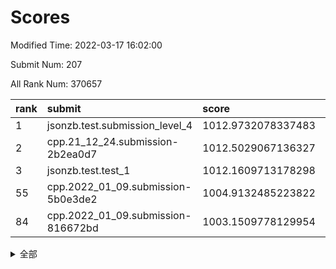 # Scores

Modified Time: 2022-03-17 16:02:00

Submit Num: 207

All Rank Num: 370657

| rank |               submit               |       score        |       sigma        | pk_num |
| :--- | :--------------------------------- | :----------------- | :----------------- | :----- |
| 1    | jsonzb.test.submission_level_4     | 1012.9732078337483 | 0.8096430892019368 | 7162   |
| 2    | cpp.21_12_24.submission-2b2ea0d7   | 1012.5029067136327 | 0.8094253329462031 | 7165   |
| 3    | jsonzb.test.test_1                 | 1012.1609713178298 | 0.8136562103876579 | 7165   |
| 55   | cpp.2022_01_09.submission-5b0e3de2 | 1004.9132485223822 | 0.7338158599578551 | 7166   |
| 84   | cpp.2022_01_09.submission-816672bd | 1003.1509778129954 | 0.7180152495923159 | 7161   |


<details>
<summary>全部</summary>

| rank |                 submit                 |       score        |       sigma        | pk_num |
| :--- | :------------------------------------- | :----------------- | :----------------- | :----- |
| 1    | jsonzb.test.submission_level_4         | 1012.9732078337483 | 0.8096430892019368 | 7162   |
| 2    | cpp.21_12_24.submission-2b2ea0d7       | 1012.5029067136327 | 0.8094253329462031 | 7165   |
| 3    | jsonzb.test.test_1                     | 1012.1609713178298 | 0.8136562103876579 | 7165   |
| 4    | gobigger.level_3.submission_level_3_6  | 1011.6885904493869 | 0.7818686789006046 | 7160   |
| 5    | gobigger.level_3.submission_level_3_27 | 1011.6466966969256 | 0.7873216277888762 | 7159   |
| 6    | gobigger.level_3.submission_level_3_3  | 1011.483085468378  | 0.7911594698693252 | 7159   |
| 7    | gobigger.level_3.submission_level_3_28 | 1011.4820144399874 | 0.7607687561187698 | 7164   |
| 8    | gobigger.level_3.submission_level_3_0  | 1011.2404261243406 | 0.7867295101231605 | 7162   |
| 9    | gobigger.level_3.submission_level_3_47 | 1011.2333734581297 | 0.769870989005356  | 7162   |
| 10   | gobigger.level_3.submission_level_3_36 | 1011.144747707348  | 0.7671442221559651 | 7163   |
| 11   | gobigger.level_3.submission_level_3_2  | 1011.1361036525783 | 0.765664371655292  | 7165   |
| 12   | gobigger.level_3.submission_level_3_11 | 1011.1321267240411 | 0.7657466339514667 | 7162   |
| 13   | gobigger.level_3.submission_level_3_38 | 1011.1267060267224 | 0.7491146313651466 | 7162   |
| 14   | gobigger.level_3.submission_level_3_9  | 1011.0693091943697 | 0.7946413936677215 | 7163   |
| 15   | gobigger.level_3.submission_level_3_5  | 1010.9083247691228 | 0.7580813291239374 | 7162   |
| 16   | gobigger.level_3.submission_level_3_34 | 1010.7661133871919 | 0.7655828348742824 | 7164   |
| 17   | gobigger.level_3.submission_level_3_31 | 1010.7329589002106 | 0.7635411223040732 | 7163   |
| 18   | gobigger.level_3.submission_level_3_49 | 1010.7279456456105 | 0.7448347288488066 | 7167   |
| 19   | gobigger.level_3.submission_level_3_20 | 1010.7242518333954 | 0.7496970122411929 | 7163   |
| 20   | gobigger.level_3.submission_level_3_37 | 1010.5439775906201 | 0.7636121324254911 | 7162   |
| 21   | gobigger.level_3.submission_level_3_26 | 1010.5053021752882 | 0.7684492985517201 | 7164   |
| 22   | gobigger.level_3.submission_level_3_33 | 1010.4958540288663 | 0.764341091174996  | 7163   |
| 23   | gobigger.level_3.submission_level_3_24 | 1010.4705692287991 | 0.7487657531779393 | 7162   |
| 24   | gobigger.level_3.submission_level_3_23 | 1010.4666545904445 | 0.7486103502496492 | 7163   |
| 25   | gobigger.level_3.submission_level_3_13 | 1010.3682178285609 | 0.7446571895670334 | 7167   |
| 26   | gobigger.level_3.submission_level_3_7  | 1010.2179371381975 | 0.7723108064092788 | 7162   |
| 27   | gobigger.level_3.submission_level_3_43 | 1010.2172532166884 | 0.7900607463337501 | 7160   |
| 28   | gobigger.level_3.submission_level_3_22 | 1010.1675430604408 | 0.7676479625939895 | 7162   |
| 29   | gobigger.level_3.submission_level_3_42 | 1010.1532557175289 | 0.7414146768584035 | 7160   |
| 30   | gobigger.level_3.submission_level_3_29 | 1010.0780799055568 | 0.7465156079833798 | 7159   |
| 31   | gobigger.level_3.submission_level_3_8  | 1010.0604625668058 | 0.7515758024638477 | 7158   |
| 32   | gobigger.level_3.submission_level_3_16 | 1010.0282920084381 | 0.755220699740602  | 7165   |
| 33   | gobigger.level_3.submission_level_3_44 | 1010.0197657249578 | 0.756641790837113  | 7155   |
| 34   | gobigger.level_3.submission_level_3_19 | 1009.7616583822039 | 0.754491107872732  | 7161   |
| 35   | gobigger.level_3.submission_level_3_25 | 1009.7571046063957 | 0.7579636293886417 | 7163   |
| 36   | gobigger.level_3.submission_level_3_30 | 1009.7103008150307 | 0.7561100161571234 | 7165   |
| 37   | gobigger.level_3.submission_level_3_39 | 1009.67501593442   | 0.764749082245619  | 7165   |
| 38   | gobigger.level_3.submission_level_3_32 | 1009.6638530149767 | 0.7439437298719976 | 7157   |
| 39   | gobigger.level_3.submission_level_3_35 | 1009.6179706888391 | 0.7542303109003972 | 7162   |
| 40   | gobigger.level_3.submission_level_3_15 | 1009.6099350280764 | 0.7578100178226485 | 7162   |
| 41   | gobigger.level_3.submission_level_3_40 | 1009.5678203742035 | 0.7304404127978567 | 7163   |
| 42   | gobigger.level_3.submission_level_3_17 | 1009.5477066258356 | 0.759295373734813  | 7166   |
| 43   | gobigger.level_3.submission_level_3_1  | 1009.5153389706395 | 0.7623973494106043 | 7158   |
| 44   | gobigger.level_3.submission_level_3_45 | 1009.4983337168248 | 0.7579937153456365 | 7163   |
| 45   | gobigger.level_3.submission_level_3_18 | 1009.4897979990124 | 0.7521157899058221 | 7159   |
| 46   | gobigger.level_3.submission_level_3_10 | 1009.4721606721662 | 0.7639781527931401 | 7163   |
| 47   | gobigger.level_3.submission_level_3_14 | 1009.4089152393751 | 0.7628671096374081 | 7159   |
| 48   | gobigger.level_3.submission_level_3_12 | 1009.3043765358315 | 0.7581247831456198 | 7161   |
| 49   | gobigger.level_3.submission_level_3_46 | 1009.185410190786  | 0.7429640881824363 | 7167   |
| 50   | gobigger.level_3.submission_level_3_21 | 1008.9721957992667 | 0.7557647746482706 | 7168   |
| 51   | gobigger.level_3.submission_level_3_48 | 1008.6911181297381 | 0.7438746977082462 | 7159   |
| 52   | gobigger.level_3.submission_level_3_41 | 1008.4792922352169 | 0.7666250682737262 | 7158   |
| 53   | gobigger.level_3.submission_level_3_4  | 1008.4214523891935 | 0.7705957257295125 | 7165   |
| 54   | gobigger.level_1.submission_level_1_33 | 1005.0303841225998 | 0.729487001733114  | 7164   |
| 55   | cpp.2022_01_09.submission-5b0e3de2     | 1004.9132485223822 | 0.7338158599578551 | 7166   |
| 56   | gobigger.level_1.submission_level_1_43 | 1004.4387338308019 | 0.7269439573981515 | 7163   |
| 57   | gobigger.level_1.submission_level_1_49 | 1004.2992012259045 | 0.7292056401835693 | 7162   |
| 58   | gobigger.level_1.submission_level_1_48 | 1004.2460721110244 | 0.7124420650835535 | 7162   |
| 59   | gobigger.level_1.submission_level_1_20 | 1004.1117251387087 | 0.7135137055351352 | 7164   |
| 60   | gobigger.level_1.submission_level_1_36 | 1004.0848015868821 | 0.7198760263418748 | 7169   |
| 61   | gobigger.level_1.submission_level_1_27 | 1003.9431938288845 | 0.7172503423308969 | 7164   |
| 62   | gobigger.level_1.submission_level_1_13 | 1003.7874345003721 | 0.7290904648991502 | 7165   |
| 63   | gobigger.level_1.submission_level_1_34 | 1003.7729773256341 | 0.7191299495403825 | 7165   |
| 64   | gobigger.level_1.submission_level_1_14 | 1003.7113566549497 | 0.7083174183112219 | 7163   |
| 65   | gobigger.level_1.submission_level_1_37 | 1003.6829354582085 | 0.7127048627502605 | 7165   |
| 66   | gobigger.level_1.submission_level_1_44 | 1003.6787260305288 | 0.7156337760299748 | 7164   |
| 67   | gobigger.level_1.submission_level_1_12 | 1003.6597079793465 | 0.7200463060905977 | 7159   |
| 68   | gobigger.level_1.submission_level_1_38 | 1003.635221538566  | 0.7114457628476476 | 7160   |
| 69   | gobigger.level_1.submission_level_1_35 | 1003.6310593728548 | 0.7102888454261901 | 7161   |
| 70   | gobigger.level_1.submission_level_1_5  | 1003.6175109141034 | 0.7145600202745072 | 7165   |
| 71   | gobigger.level_1.submission_level_1_39 | 1003.6026876644033 | 0.7256650550736466 | 7161   |
| 72   | gobigger.level_1.submission_level_1_2  | 1003.5558783546735 | 0.723804957831522  | 7166   |
| 73   | gobigger.level_1.submission_level_1_11 | 1003.5239801069303 | 0.7186219949428823 | 7165   |
| 74   | gobigger.level_1.submission_level_1_25 | 1003.4781564408298 | 0.7209915017735097 | 7160   |
| 75   | gobigger.level_1.submission_level_1_3  | 1003.472424201369  | 0.7122157339178052 | 7159   |
| 76   | gobigger.level_1.submission_level_1_42 | 1003.4391782770645 | 0.7218711523978563 | 7158   |
| 77   | gobigger.level_1.submission_level_1_17 | 1003.4202561868698 | 0.7173642086940095 | 7161   |
| 78   | gobigger.level_1.submission_level_1_46 | 1003.3919062111675 | 0.718966191158033  | 7168   |
| 79   | gobigger.level_1.submission_level_1_0  | 1003.3794448859477 | 0.7092850145265605 | 7162   |
| 80   | gobigger.level_1.submission_level_1_23 | 1003.3722660303608 | 0.7191475815126452 | 7159   |
| 81   | gobigger.level_1.submission_level_1_15 | 1003.3400600510563 | 0.7117230805686261 | 7168   |
| 82   | gobigger.level_1.submission_level_1_26 | 1003.330364038168  | 0.7143736291215289 | 7163   |
| 83   | gobigger.level_1.submission_level_1_28 | 1003.3043708737615 | 0.7107133445798249 | 7161   |
| 84   | cpp.2022_01_09.submission-816672bd     | 1003.1509778129954 | 0.7180152495923159 | 7161   |
| 85   | gobigger.level_1.submission_level_1_40 | 1003.1205806548135 | 0.7147610163475372 | 7162   |
| 86   | gobigger.level_1.submission_level_1_6  | 1003.0773019782873 | 0.7190491595725055 | 7164   |
| 87   | gobigger.level_1.submission_level_1_1  | 1002.9781466123221 | 0.7205693414887373 | 7164   |
| 88   | gobigger.level_1.submission_level_1_9  | 1002.9472638471578 | 0.7199363667192583 | 7159   |
| 89   | gobigger.level_1.submission_level_1_4  | 1002.9306000385218 | 0.7144033752067076 | 7165   |
| 90   | gobigger.level_1.submission_level_1_24 | 1002.9194864207401 | 0.7117063729676972 | 7160   |
| 91   | gobigger.level_1.submission_level_1_29 | 1002.91658436557   | 0.7218342853236719 | 7167   |
| 92   | gobigger.level_1.submission_level_1_31 | 1002.9045086615744 | 0.7251298378857088 | 7156   |
| 93   | gobigger.level_1.submission_level_1_21 | 1002.6522772370517 | 0.7086342821275654 | 7168   |
| 94   | gobigger.level_1.submission_level_1_7  | 1002.6197002510066 | 0.707417017817786  | 7162   |
| 95   | gobigger.level_1.submission_level_1_32 | 1002.5311860998888 | 0.7022617184215939 | 7160   |
| 96   | gobigger.level_1.submission_level_1_19 | 1002.5028707020846 | 0.7062583013150249 | 7162   |
| 97   | gobigger.level_1.submission_level_1_8  | 1002.4958131927556 | 0.692568341407833  | 7162   |
| 98   | gobigger.level_1.submission_level_1_41 | 1002.4238314165887 | 0.7248370127915504 | 7159   |
| 99   | gobigger.level_1.submission_level_1_18 | 1002.4234414645816 | 0.7163477562243834 | 7159   |
| 100  | gobigger.level_1.submission_level_1_45 | 1002.4232616789308 | 0.7219929232425271 | 7158   |
| 101  | gobigger.level_1.submission_level_1_10 | 1002.382990061161  | 0.7178419298898787 | 7162   |
| 102  | gobigger.level_1.submission_level_1_47 | 1002.1670877152708 | 0.708787181296868  | 7157   |
| 103  | gobigger.level_1.submission_level_1_16 | 1002.0495116489403 | 0.7267618056269216 | 7167   |
| 104  | gobigger.level_1.submission_level_1_30 | 1001.7419864588868 | 0.7071032962060133 | 7163   |
| 105  | gobigger.level_1.submission_level_1_22 | 1001.2034093250976 | 0.7088210577099423 | 7167   |
| 106  | gobigger.random.submission_random_49   | 997.3912455731022  | 0.7023186906133411 | 7161   |
| 107  | gobigger.random.submission_random_16   | 997.3694423472373  | 0.7107369154775082 | 7165   |
| 108  | gobigger.random.submission_random_17   | 997.0949185401355  | 0.707469269865897  | 7159   |
| 109  | gobigger.random.submission_random_47   | 997.0150435057192  | 0.7064143187054043 | 7162   |
| 110  | gobigger.random.submission_random_43   | 996.8512068483383  | 0.7096303445485582 | 7158   |
| 111  | gobigger.random.submission_random_3    | 996.7666836007253  | 0.7103640483196418 | 7160   |
| 112  | gobigger.random.submission_random_4    | 996.7664932664582  | 0.7057056647109317 | 7161   |
| 113  | gobigger.random.submission_random_24   | 996.7339469095168  | 0.7052651281475166 | 7162   |
| 114  | gobigger.random.submission_random_32   | 996.6651052128673  | 0.7083348418934023 | 7160   |
| 115  | gobigger.random.submission_random_35   | 996.6398696136814  | 0.7343270799049393 | 7163   |
| 116  | gobigger.random.submission_random_20   | 996.5293743242767  | 0.7133895289376784 | 7159   |
| 117  | gobigger.random.submission_random_12   | 996.50855034364    | 0.7110903214627561 | 7158   |
| 118  | gobigger.random.submission_random_44   | 996.455975987287   | 0.7118627544458863 | 7160   |
| 119  | gobigger.random.submission_random_0    | 996.3891745806621  | 0.7065518939652392 | 7163   |
| 120  | gobigger.random.submission_random_27   | 996.2395433988588  | 0.7127878452580863 | 7159   |
| 121  | gobigger.random.submission_random_37   | 996.2336532184922  | 0.7306587406260671 | 7162   |
| 122  | gobigger.random.submission_random_21   | 996.1943903765942  | 0.6963232782473691 | 7162   |
| 123  | gobigger.random.submission_random_39   | 996.1768174218928  | 0.7128588763648824 | 7158   |
| 124  | gobigger.random.submission_random_45   | 996.174982737377   | 0.7086384866089435 | 7163   |
| 125  | gobigger.random.submission_random_22   | 996.1498163728978  | 0.6991006393458725 | 7166   |
| 126  | gobigger.random.submission_random_41   | 996.1197193111922  | 0.7236693017010335 | 7165   |
| 127  | gobigger.random.submission_random_33   | 996.0864904070627  | 0.7153474536291171 | 7164   |
| 128  | gobigger.random.submission_random_19   | 996.0272563760554  | 0.713646712838437  | 7160   |
| 129  | gobigger.random.submission_random_1    | 996.026528355026   | 0.7181314137984522 | 7165   |
| 130  | gobigger.random.submission_random_29   | 996.0222818043339  | 0.7026193663378018 | 7163   |
| 131  | gobigger.random.submission_random_25   | 995.9776935605842  | 0.6979125477353206 | 7166   |
| 132  | gobigger.random.submission_random_23   | 995.9765491554476  | 0.701369803045155  | 7164   |
| 133  | gobigger.random.submission_random_40   | 995.954286905314   | 0.7284256749099149 | 7162   |
| 134  | gobigger.random.submission_random_26   | 995.9371005296657  | 0.7053994546199225 | 7164   |
| 135  | gobigger.random.submission_random_46   | 995.9280339848807  | 0.7160720505951096 | 7162   |
| 136  | gobigger.random.submission_random_6    | 995.9265440507132  | 0.7214543809395615 | 7168   |
| 137  | gobigger.random.submission_random_10   | 995.8563814161408  | 0.7027725981754164 | 7161   |
| 138  | gobigger.random.submission_random_15   | 995.810616110899   | 0.7071363937923191 | 7163   |
| 139  | gobigger.random.submission_random_48   | 995.8064095328128  | 0.7172659227535806 | 7165   |
| 140  | gobigger.random.submission_random_7    | 995.7480416898475  | 0.7146543831730163 | 7163   |
| 141  | gobigger.random.submission_random_42   | 995.6993060033342  | 0.7090591326134901 | 7162   |
| 142  | gobigger.random.submission_random_11   | 995.6650286508952  | 0.7240038908709516 | 7163   |
| 143  | gobigger.random.submission_random_9    | 995.596139187623   | 0.7190146970476476 | 7161   |
| 144  | gobigger.random.submission_random_36   | 995.5042534117528  | 0.7102163823433484 | 7158   |
| 145  | gobigger.random.submission_random_38   | 995.4808759029618  | 0.7309663262925016 | 7159   |
| 146  | gobigger.random.submission_random_14   | 995.4669655118266  | 0.7097461290987437 | 7169   |
| 147  | gobigger.random.submission_random_28   | 995.3153047961289  | 0.7029988825755005 | 7166   |
| 148  | gobigger.random.submission_random_30   | 995.2456655049341  | 0.7073733563506631 | 7165   |
| 149  | gobigger.random.submission_random_5    | 995.0144674213847  | 0.701552997379959  | 7162   |
| 150  | gobigger.random.submission_random_2    | 994.9827001208114  | 0.7005564657839911 | 7157   |
| 151  | gobigger.random.submission_random_18   | 994.9347152423081  | 0.7022316455835682 | 7162   |
| 152  | gobigger.random.submission_random_34   | 994.8446798545455  | 0.7122543355281457 | 7165   |
| 153  | gobigger.random.submission_random_31   | 994.7979350573113  | 0.7234547845965185 | 7163   |
| 154  | gobigger.random.submission_random_8    | 994.5808111243343  | 0.7247099825660465 | 7160   |
| 155  | gobigger.level_2.submission_level_2_14 | 994.3648286329341  | 0.7244150678330399 | 7163   |
| 156  | gobigger.level_2.submission_level_2_41 | 994.190131007561   | 0.7248446118668406 | 7168   |
| 157  | gobigger.random.submission_random_13   | 994.0295949415065  | 0.717428224420423  | 7164   |
| 158  | gobigger.level_2.submission_level_2_12 | 993.7499604149195  | 0.7425346489182489 | 7163   |
| 159  | gobigger.level_2.submission_level_2_31 | 993.7438324606314  | 0.733943341430708  | 7161   |
| 160  | gobigger.level_2.submission_level_2_10 | 993.6518008590309  | 0.7329889043401746 | 7161   |
| 161  | gobigger.level_2.submission_level_2_15 | 993.5917303648694  | 0.7344728675184825 | 7159   |
| 162  | gobigger.level_2.submission_level_2_22 | 993.0558560714394  | 0.7431984007493652 | 7162   |
| 163  | gobigger.level_2.submission_level_2_32 | 992.8937905625899  | 0.731558970432317  | 7163   |
| 164  | gobigger.level_2.submission_level_2_42 | 992.8824508438324  | 0.728463157822813  | 7166   |
| 165  | gobigger.level_2.submission_level_2_27 | 992.8393438362306  | 0.7324944853665413 | 7166   |
| 166  | gobigger.level_2.submission_level_2_11 | 992.7586325331265  | 0.7387006694761477 | 7162   |
| 167  | gobigger.level_2.submission_level_2_16 | 992.560546468011   | 0.7547260798267574 | 7164   |
| 168  | gobigger.level_2.submission_level_2_4  | 992.5344554035094  | 0.7366524406279481 | 7164   |
| 169  | gobigger.level_2.submission_level_2_48 | 992.5003077800353  | 0.7360917799309952 | 7164   |
| 170  | gobigger.level_2.submission_level_2_35 | 992.4256103299062  | 0.765130910160873  | 7163   |
| 171  | gobigger.level_2.submission_level_2_40 | 992.4238931148159  | 0.7357318020182924 | 7163   |
| 172  | gobigger.level_2.submission_level_2_37 | 992.2669374944415  | 0.7381704591973481 | 7162   |
| 173  | gobigger.level_2.submission_level_2_23 | 992.1914367997825  | 0.7428171744260966 | 7161   |
| 174  | gobigger.level_2.submission_level_2_18 | 992.155729490692   | 0.7444784905259051 | 7162   |
| 175  | gobigger.level_2.submission_level_2_47 | 992.1460486544886  | 0.7534878085060516 | 7164   |
| 176  | gobigger.level_2.submission_level_2_38 | 992.0921663399068  | 0.7509686072146957 | 7163   |
| 177  | gobigger.level_2.submission_level_2_29 | 992.05086098031    | 0.743546977223666  | 7159   |
| 178  | gobigger.level_2.submission_level_2_36 | 992.04793159462    | 0.759341749715473  | 7163   |
| 179  | gobigger.level_2.submission_level_2_45 | 992.021371684773   | 0.7420007625846297 | 7165   |
| 180  | gobigger.level_2.submission_level_2_3  | 991.9805234355179  | 0.7318437585219785 | 7166   |
| 181  | gobigger.level_2.submission_level_2_20 | 991.9241919050918  | 0.7489603437965733 | 7160   |
| 182  | gobigger.level_2.submission_level_2_44 | 991.8694066619124  | 0.7412816430636695 | 7163   |
| 183  | gobigger.level_2.submission_level_2_17 | 991.8572406141185  | 0.745189166310859  | 7161   |
| 184  | gobigger.level_2.submission_level_2_0  | 991.8387848183154  | 0.7611082260075079 | 7164   |
| 185  | gobigger.level_2.submission_level_2_9  | 991.8266519096375  | 0.7469764663922208 | 7164   |
| 186  | gobigger.level_2.submission_level_2_8  | 991.8220061114043  | 0.7493159502275499 | 7169   |
| 187  | gobigger.level_2.submission_level_2_43 | 991.7621934380533  | 0.7439479124492275 | 7159   |
| 188  | gobigger.level_2.submission_level_2_30 | 991.6682048683739  | 0.7654396782308576 | 7168   |
| 189  | gobigger.level_2.submission_level_2_7  | 991.6391532978921  | 0.7819862383023859 | 7162   |
| 190  | gobigger.level_2.submission_level_2_13 | 991.5564340142985  | 0.7502069358524591 | 7161   |
| 191  | gobigger.level_2.submission_level_2_21 | 991.5562216018493  | 0.7399545362635379 | 7168   |
| 192  | gobigger.level_2.submission_level_2_28 | 991.492436596211   | 0.7377765628274816 | 7161   |
| 193  | gobigger.level_2.submission_level_2_24 | 991.4188978900131  | 0.7562872042755918 | 7162   |
| 194  | gobigger.level_2.submission_level_2_5  | 991.4108785737517  | 0.757526142006835  | 7159   |
| 195  | gobigger.level_2.submission_level_2_49 | 991.4040665562841  | 0.740953076399119  | 7166   |
| 196  | gobigger.level_2.submission_level_2_34 | 991.3747195920361  | 0.760202706496831  | 7162   |
| 197  | gobigger.level_2.submission_level_2_39 | 991.2270548453691  | 0.7598635366906235 | 7160   |
| 198  | gobigger.level_2.submission_level_2_25 | 991.1637668215488  | 0.7721682667106232 | 7159   |
| 199  | gobigger.level_2.submission_level_2_2  | 991.1589356435002  | 0.7354235250070832 | 7166   |
| 200  | gobigger.level_2.submission_level_2_19 | 991.1283244355648  | 0.7597510694132288 | 7163   |
| 201  | gobigger.level_2.submission_level_2_6  | 990.9693654486884  | 0.7546449866909718 | 7163   |
| 202  | gobigger.level_2.submission_level_2_33 | 990.8385654170391  | 0.7616011770919096 | 7168   |
| 203  | gobigger.level_2.submission_level_2_46 | 990.6783053705245  | 0.7821693629000783 | 7162   |
| 204  | gobigger.level_2.submission_level_2_26 | 990.4929841481857  | 0.761934021683601  | 7159   |
| 205  | gobigger.level_2.submission_level_2_1  | 990.0660948810568  | 0.7596925525402889 | 7159   |
| 206  | gobigger.none.submission_none_0        | 976.896934645316   | 1.2969181909030154 | 7157   |
| 207  | gobigger.none.submission_none_1        | 973.4648913104717  | 1.7401363927010052 | 7163   |

</details>